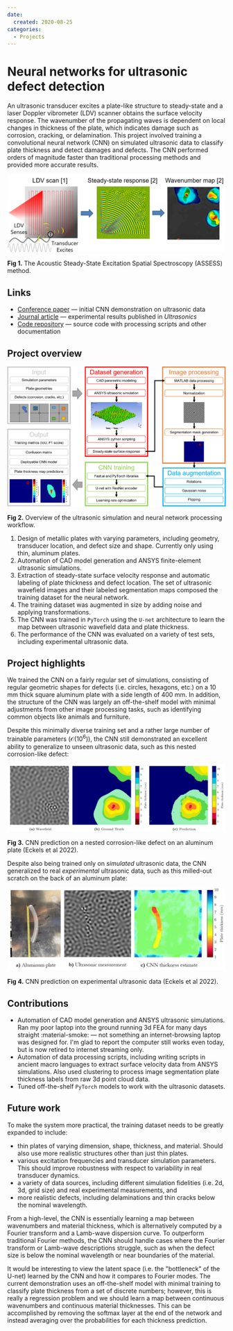 ```yaml
---
date:
  created: 2020-08-25
categories:
  - Projects
---
```


# Neural networks for ultrasonic defect detection

An ultrasonic transducer excites a plate-like structure to steady-state and a laser Doppler vibrometer (LDV) scanner obtains the surface velocity response. The wavenumber of the propagating waves is dependent on local changes in thickness of the plate, which indicates damage such as corrosion, cracking, or delamination. This project involved training a convolutional neural network (CNN) on simulated ultrasonic data to classify plate thickness and detect damages and defects. The CNN performed orders of magnitude faster than traditional processing methods and provided more accurate results.

![ASSESS system illustration](../../assets/projects/assess-wavenumber.png)

**Fig 1.** The Acoustic Steady-State Excitation Spatial Spectroscopy (ASSESS) method.

<!-- more -->

## Links

- [Conference paper](https://doi.org/10.1007/978-3-030-76335-0_18) — initial CNN demonstration on ultrasonic data
- [Journal article](https://doi.org/10.1016/j.ultras.2021.106661) — experimental results published in _Ultrasonics_
- [Code repository](https://github.com/eckelsjd/DeepWaves.git) — source code with processing scripts and other documentation

## Project overview

![ASSESS overview](../../assets/projects/assess-overview.png)

**Fig 2.** Overview of the ultrasonic simulation and neural network processing workflow.

1. Design of metallic plates with varying parameters, including geometry, transducer location, and defect size and shape. Currently only using thin, aluminum plates.
1. Automation of CAD model generation and ANSYS finite-element ultrasonic simulations.
1. Extraction of steady-state surface velocity response and automatic labeling of plate thickness and defect location. The set of ultrasonic wavefield images and their labeled segmentation maps composed the training dataset for the neural network.
1. The training dataset was augmented in size by adding noise and applying transformations.
1. The CNN was trained in `PyTorch` using the `U-net` architecture to learn the map between ultrasonic wavefield data and plate thickness.
1. The performance of the CNN was evaluated on a variety of test sets, including experimental ultrasonic data.

## Project highlights

We trained the CNN on a fairly regular set of simulations, consisting of regular geometric shapes for defects (i.e. circles, hexagons, etc.) on a 10 mm thick square aluminum plate with a side length of 400 mm. In addition, the structure of the CNN was largely an off-the-shelf model with minimal adjustments from other image processing tasks, such as identifying common objects like animals and furniture.

Despite this minimally diverse training set and a rather large number of trainable parameters ($\mathcal{O}(10^6)$), the CNN still demonstrated an excellent ability to generalize to unseen ultrasonic data, such as this nested corrosion-like defect:

![Corrosion-like defect](../../assets/projects/assess-complex.png)

**Fig 3.** CNN prediction on a nested corrosion-like defect on an aluminum plate (Eckels et al 2022).

Despite also being trained only on _simulated_ ultrasonic data, the CNN generalized to real _experimental_ ultrasonic data, such as this milled-out scratch on the back of an aluminum plate:

![Experimental data](../../assets/projects/assess-banana.png)

**Fig 4.** CNN prediction on experimental ultrasonic data (Eckels et al 2022).

## Contributions

- Automation of CAD model generation and ANSYS ultrasonic simulations. Ran my poor laptop into the ground running 3d FEA for many days straight :material-smoke: — not something an internet-browsing laptop was designed for. I'm glad to report the computer still works even today, but is now retired to internet streaming only.
- Automation of data processing scripts, including writing scripts in ancient macro languages to extract surface velocity data from ANSYS simulations. Also used clustering to process image segmentation plate thickness labels from raw 3d point cloud data.
- Tuned off-the-shelf `PyTorch` models to work with the ultrasonic datasets.

## Future work
To make the system more practical, the training dataset needs to be greatly expanded to include:

- thin plates of varying dimension, shape, thickness, and material. Should also use more realistic structures other than just thin plates.
- various excitation frequencies and transducer simulation parameters. This should improve robustness with respect to variability in real transducer dynamics.
- a variety of data sources, including different simulation fidelities (i.e. 2d, 3d, grid size) and real experimental measurements, and
- more realistic defects, including delaminations and thin cracks below the nominal wavelength.

From a high-level, the CNN is essentially learning a map between wavenumbers and material thickness, which is alternatively computed by a Fourier transform and a Lamb-wave dispersion curve. To outperform traditional Fourier methods, the CNN should handle cases where the Fourier transform or Lamb-wave descriptions struggle, such as when the defect size is below the nominal wavelength or near boundaries of the material.

It would be interesting to view the latent space (i.e. the "bottleneck" of the U-net) learned by the CNN and how it compares to Fourier modes. The current demonstration uses an off-the-shelf model with minimal training to classify plate thickness from a set of discrete numbers; however, this is really a regression problem and we should learn a map between continuous wavenumbers and continuous material thicknesses. This can be accomplished by removing the softmax layer at the end of the network and instead averaging over the probabilities for each thickness prediction.
